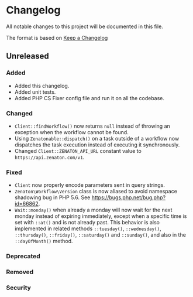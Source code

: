 # Changelog

All notable changes to this project will be documented in this file.

The format is based on [Keep a Changelog](http://keepachangelog.com/en/1.0.0/)

## Unreleased

### Added

* Added this changelog.
* Added unit tests.
* Added PHP CS Fixer config file and run it on all the codebase.

### Changed

* `Client::findWorkflow()` now returns `null` instead of throwing an exception when the workflow cannot be found.
* Using `Zenatonable::dispatch()` on a task outside of a workflow now dispatches the task execution instead of executing it synchronously.
* Changed `Client::ZENATON_API_URL` constant value to `https://api.zenaton.com/v1`.

### Fixed

* `Client` now properly encode parameters sent in query strings.
* `Zenaton\Workflow\Version` class is now aliased to avoid namespace shadowing bug in PHP 5.6. See <https://bugs.php.net/bug.php?id=66862>.
* `Wait::monday()` when already a monday will now wait for the next monday instead of expiring immediately, except when
  a specific time is set with `::at()` and is not already past. This behavior is also implemented in related methods
  `::tuesday()`, `::wednesday()`, `::thursday()`, `::friday()`, `::saturday()` and `::sunday()`, and also in the
  `::dayOfMonth()` method.

### Deprecated

### Removed

### Security
